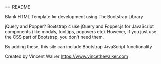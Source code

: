 == README

Blank HTML Template for development using The Bootstrap Library

jQuery and Popper?
    Bootstrap 4 use jQuery and Popper.js for JavaScript components (like modals, tooltips, popovers etc). 
    However, if you just use the CSS part of Bootstrap, you don't need them.

By adding these, this site can include Bootstrap JavaScript functionality

Created by Vincent Walker https://www.vincethewalker.com